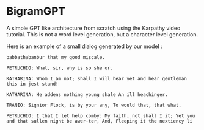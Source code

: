 # BigramGPT

A simple GPT like architecture from scratch using the Karpathy video tutorial.
This is not a word level generation, but a character level generation.

Here is an example of a small dialog generated by our model : 

```
babbathabanbur that my good miscale.

PETRUCHIO: What, sir, why is so she or.

KATHARINA: Whom I am not; shall I will hear yet and hear gentleman this in jest stand!

KATHARINA: He addens nothing young shale An ill heachinger.

TRANIO: Signior Flock, is by your any, To would that, that what.

PETRUCHIO: I that I let help comby: My faith, not shall I it; Yet you and that sullen night be awer-ter, And, Fleeping it the nextiency li
```
